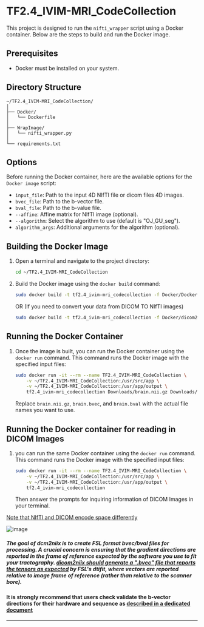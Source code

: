 # TF2.4_IVIM-MRI_CodeCollection

This project is designed to run the `nifti_wrapper` script using a Docker container. Below are the steps to build and run the Docker image.

## Prerequisites

- Docker must be installed on your system. 

## Directory Structure

```
~/TF2.4_IVIM-MRI_CodeCollection/
│
├── Docker/
│   └── Dockerfile
│
├── WrapImage/
│   └── nifti_wrapper.py
│
└── requirements.txt
```

## Options

Before running the Docker container, here are the available options for the `Docker image` script:

- `input_file`: Path to the input 4D NIfTI file or dicom files 4D images.
- `bvec_file`: Path to the b-vector file.
- `bval_file`: Path to the b-value file.
- `--affine`: Affine matrix for NIfTI image (optional).
- `--algorithm`: Select the algorithm to use (default is "OJ_GU_seg").
- `algorithm_args`: Additional arguments for the algorithm (optional).

## Building the Docker Image

1. Open a terminal and navigate to the project directory:

    ```sh
    cd ~/TF2.4_IVIM-MRI_CodeCollection
    ```

2. Build the Docker image using the `docker build` command:

    ```sh
    sudo docker build -t tf2.4_ivim-mri_codecollection -f Docker/Dockerfile .
    ```
    OR (If you need to convert your data from DICOM TO NIfTI images)
    ```sh
    sudo docker build -t tf2.4_ivim-mri_codecollection -f Docker/dicom2nifti/Dockerfile .
    ```

## Running the Docker Container

1. Once the image is built, you can run the Docker container using the `docker run` command. This command runs the Docker image with the specified input files:

    ```sh
    sudo docker run -it --rm --name TF2.4_IVIM-MRI_CodeCollection \
        -v ~/TF2.4_IVIM-MRI_CodeCollection:/usr/src/app \
        -v ~/TF2.4_IVIM-MRI_CodeCollection:/usr/app/output \ 
        tf2.4_ivim-mri_codecollection Downloads/brain.nii.gz Downloads/brain.bvec Downloads/brain.bval \
    ```

    Replace `brain.nii.gz`, `brain.bvec`, and `brain.bval` with the actual file names you want to use.

## Running the Docker container for reading in DICOM Images

1. you can run the same Docker container using the `docker run` command. This command runs the Docker image with the specified input files:

    ```sh
    sudo docker run -it --rm --name TF2.4_IVIM-MRI_CodeCollection \
        -v ~/TF2.4_IVIM-MRI_CodeCollection:/usr/src/app \
        -v ~/TF2.4_IVIM-MRI_CodeCollection:/usr/app/output \ 
        tf2.4_ivim-mri_codecollection
    ```

   Then answer the prompts for inquiring information of DICOM Images in your terminal.

[Note that NIfTI and DICOM encode space differently](https://www.nitrc.org/plugins/mwiki/index.php/dcm2nii:MainPage#Spatial_Coordinates)

![image](https://github.com/user-attachments/assets/8ea21692-36ac-4773-aec7-6cb3a6838055)

##### The goal of dcm2niix is to create FSL format bvec/bval files for processing. A crucial concern is ensuring that the gradient directions are reported in the frame of reference expected by the software you use to fit your tractography. [dicom2niix should generate a ".bvec" file that reports the tensors as expected](https://www.nitrc.org/plugins/mwiki/index.php/dcm2nii:MainPage#Diffusion_Tensor_Imaging) by FSL's dtifit, where vectors are reported relative to image frame of reference (rather than relative to the scanner bore). 

#### It is strongly recommend that users check validate the b-vector directions for their hardware and sequence as [described in a dedicated document](https://www.nitrc.org/docman/?group_id=880)
---
